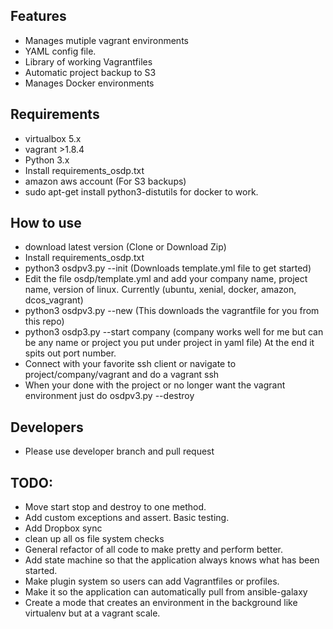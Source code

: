 ## Features
- Manages mutiple vagrant environments
- YAML config file. 
- Library of working Vagrantfiles
- Automatic project backup to S3
- Manages Docker environments

## Requirements
- virtualbox 5.x
- vagrant >1.8.4
- Python 3.x
- Install requirements_osdp.txt
- amazon aws account (For S3 backups) 
- sudo apt-get install python3-distutils for docker to work.


## How to use
- download latest version (Clone or Download Zip) 
- Install requirements_osdp.txt
- python3 osdpv3.py --init (Downloads template.yml file to get started)
- Edit the file osdp/template.yml and add your company name, project name, version of linux. Currently (ubuntu, xenial, docker, amazon, dcos_vagrant)
- python3 osdpv3.py --new (This downloads the vagrantfile for you from this repo)
- python3 osdp3.py --start company (company works well for me but can be any name or project you put under project in yaml file) At the end it spits out port number.
- Connect with your favorite ssh client or navigate to project/company/vagrant and do a vagrant ssh
- When your done with the project or no longer want the vagrant environment just do osdpv3.py --destroy

## Developers
- Please use developer branch and pull request

## TODO:

- Move start stop and destroy to one method.
- Add custom exceptions and assert. Basic testing.
- Add Dropbox sync
- clean up all os file system checks
- General refactor of all code to make pretty and perform better.
- Add state machine so that the application always knows what has been started.
- Make plugin system so users can add Vagrantfiles or profiles.
- Make it so the application can automatically pull from ansible-galaxy
- Create a mode that creates an environment in the background like virtualenv but at a vagrant scale.
